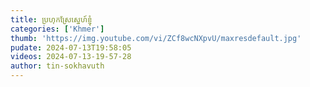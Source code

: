 ```yaml
---
title: ប្រហុកស្រែស្នេហ៍ខ្ញុំ
categories: ['Khmer']
thumb: 'https://img.youtube.com/vi/ZCf8wcNXpvU/maxresdefault.jpg'
pudate: 2024-07-13T19:58:05
videos: 2024-07-13-19-57-28
author: tin-sokhavuth
---
```

